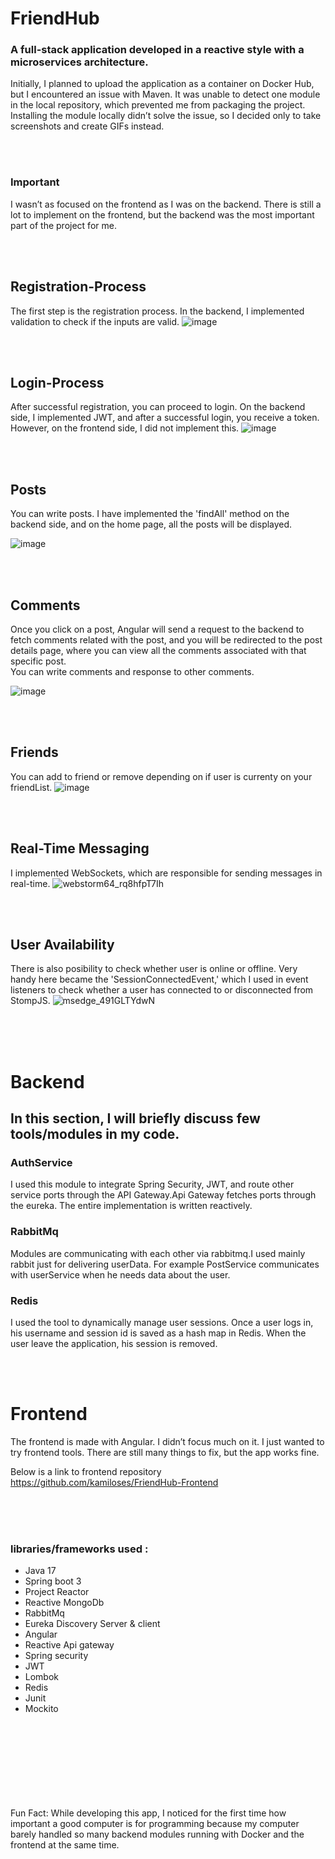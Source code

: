 <h1>FriendHub</h1>
<h3>
A full-stack application developed in a reactive style with a microservices architecture.
</h3>

<p>
Initially, I planned to upload the application as a container on Docker Hub, but I encountered an issue with Maven. 
It was unable to detect one module in the local repository, which prevented me from packaging the project. 
Installing the module locally didn’t solve the issue, so I decided only to take screenshots and create GIFs instead.
</p>
<br><br>
<h3>Important</h3>
<p>
I wasn’t as focused on the frontend as I was on the backend. There is still a lot to implement on the frontend, 
but the backend was the most important part of the project for me.
</p>


<br><br><h2>Registration-Process</h2>
The first step is the registration process. In the backend, I implemented validation to check if the inputs are valid.
![image](https://github.com/user-attachments/assets/1bd10fa2-d058-4970-b405-3e852e7a99a5)




<br><br> <h2>Login-Process</h2>
After successful registration, you can proceed to login. On the backend side, I implemented JWT, and after a successful login,
you receive a token. However, on the frontend side, I did not implement this.
![image](https://github.com/user-attachments/assets/d09dd208-7f34-43bb-8468-1edcc635f409)




<br><br><h2>Posts</h2>
You can write posts. I have implemented the 'findAll' method on the backend side, and on the home page, all the posts will be displayed.

![image](https://github.com/user-attachments/assets/b6e31f35-5db8-4c63-94fb-f8a07689bcf9)





<br><br><h2>Comments</h2>

Once you click on a post, Angular will send a request to the backend to fetch comments related with the post, and you will be redirected to the post details page, where you can view all the comments associated with that specific post.
<br>You can write comments and response to other comments.

![image](https://github.com/user-attachments/assets/885024a9-80d3-4b7b-8693-ff8848ce785b)



<br><br> <h2>Friends</h2>
You can add to friend or remove depending on if user is currenty on your friendList.
![image](https://github.com/user-attachments/assets/70cfc394-df8d-4d9b-9c48-7306fe38d6fd)


<br><br><h2>Real-Time Messaging</h2>
I implemented WebSockets, which are responsible for sending messages in real-time.
![webstorm64_rq8hfpT7Ih](https://github.com/user-attachments/assets/e2142e01-05f5-4a9f-b7f1-a24527ee048c)




<br><br><h2>User Availability</h2>
There is also posibility to check whether user is online or offline.
Very handy here became the 'SessionConnectedEvent,' which I used in event listeners to check whether a user has connected to or disconnected from StompJS.
![msedge_491GLTYdwN](https://github.com/user-attachments/assets/704f98c4-51ac-4f0f-83e4-a422708e4ba3)



<br><br><br>

<h1>Backend</h1>
<h2>In this section, I will briefly discuss few tools/modules in my code.</h2>




<h3><b>AuthService</b></h3> I used this module to integrate Spring Security, JWT, and route other service ports through the API Gateway.Api Gateway fetches ports through the eureka. The entire implementation is written reactively.


<h3><b>RabbitMq</b></h1>Modules are communicating with each other via rabbitmq.I used mainly rabbit just for delivering userData. For example PostService communicates with userService when he
needs data about the user.


<h3> Redis </h3> I used the tool to dynamically manage user sessions. Once a user logs in, his username and session id is saved as a hash map in Redis. When the user leave the application, his session is removed.



<br><br><h1>Frontend</h1>
The frontend is made with Angular. I didn’t focus much on it. I just wanted to try frontend tools. 
There are still many things to fix, but the app works fine.

Below is a link to frontend repository<br>
https://github.com/kamiloses/FriendHub-Frontend



<br><br><br>
<h3>libraries/frameworks used :</h3>

- Java 17
- Spring boot 3
- Project Reactor
- Reactive MongoDb
- RabbitMq
- Eureka Discovery Server & client
- Angular
- Reactive Api gateway
- Spring security
- JWT
- Lombok
- Redis
- Junit
- Mockito


<br><br><br><br><br><br><br><br>
Fun Fact: While developing this app, I noticed for the first time how important a good computer is for programming because my computer barely handled so many backend modules running with Docker and the frontend at the same time.

